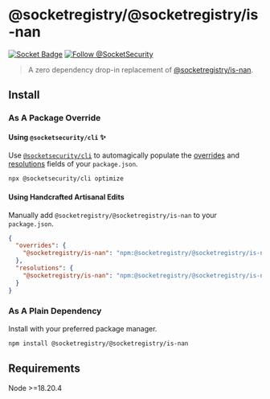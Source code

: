 # @socketregistry/@socketregistry/is-nan

[![Socket Badge](https://socket.dev/api/badge/npm/package/@socketregistry/@socketregistry/is-nan)](https://socket.dev/npm/package/@socketregistry/@socketregistry/is-nan)
[![Follow @SocketSecurity](https://img.shields.io/twitter/follow/SocketSecurity?style=social)](https://twitter.com/SocketSecurity)

> A zero dependency drop-in replacement of
> [@socketregistry/is-nan](https://www.npmjs.com/package/@socketregistry/is-nan).

## Install

### As A Package Override

#### Using `@socketsecurity/cli` :sparkles:

Use [`@socketsecurity/cli`](https://www.npmjs.com/package/@socketsecurity/cli)
to automagically populate the
[overrides](https://docs.npmjs.com/cli/v9/configuring-npm/package-json#overrides)
and [resolutions](https://yarnpkg.com/configuration/manifest#resolutions) fields
of your `package.json`.

```sh
npx @socketsecurity/cli optimize
```

#### Using Handcrafted Artisanal Edits

Manually add `@socketregistry/@socketregistry/is-nan` to your `package.json`.

```json
{
  "overrides": {
    "@socketregistry/is-nan": "npm:@socketregistry/@socketregistry/is-nan@^1"
  },
  "resolutions": {
    "@socketregistry/is-nan": "npm:@socketregistry/@socketregistry/is-nan@^1"
  }
}
```

### As A Plain Dependency

Install with your preferred package manager.

```sh
npm install @socketregistry/@socketregistry/is-nan
```

## Requirements

Node &gt;=18.20.4
